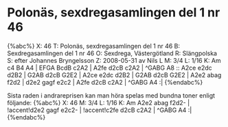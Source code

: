# Polonäs, sexdregasamlingen del 1 nr 46

{%abc%}
X: 46
T: Polonäs, sexdregasamlingen del 1 nr 46
B: Sexdregasamlingen del 1 nr 46
O: Sexdrega, Västergötland
R: Slängpolska
S: efter Johannes Bryngelsson
Z: 2008-05-31 av Nils L
M: 3/4
L: 1/16
K: Am
c4 B4 A4 | EFGA BcdB c2A2 | A2fe d2cB c2A2 | ^GABG A8 ::
A2ce e2dc d2B2 | G2AB d2cB G2E2 | A2ce e2dc d2B2 | G2AB d2cB G2E2 |
A2e2 abag f2d2 | d2e2 gagf e2c2 | A2fe d2cB c2A2 | ^GABG A4 :|
{%endabc%}



Sista raden i andrareprisen kan man höra spelas med bundna toner enligt följande:
{%abc%}
X: 46
M: 3/4
L: 1/16
K: Am
A2e2 abag f2d2- | !accent!d2e2 gagf e2c2- | !accent!c2fe d2cB c2A2 | ^GABG A4 :|
{%endabc%}
